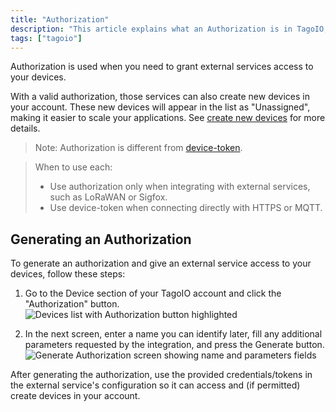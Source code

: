 ```yaml
---
title: "Authorization"
description: "This article explains what an Authorization is in TagoIO, when to use it versus a device-token, and how to generate an authorization for integrating external services with your devices."
tags: ["tagoio"]
---
```


Authorization is used when you need to grant external services access to your devices.

With a valid authorization, those services can also create new devices in your account. These new devices will appear in the list as "Unassigned", making it easier to scale your applications. See [create new devices](link-to-create-new-devices) for more details.

> Note: Authorization is different from [device-token](link-to-device-token).

> When to use each:
> - Use authorization only when integrating with external services, such as LoRaWAN or Sigfox.  
> - Use device-token when connecting directly with HTTPS or MQTT.

## Generating an Authorization

To generate an authorization and give an external service access to your devices, follow these steps:

1. Go to the Device section of your TagoIO account and click the "Authorization" button.
   ![Devices list with Authorization button highlighted](/docs_imagem/tagoio/authorization-2.png)

2. In the next screen, enter a name you can identify later, fill any additional parameters requested by the integration, and press the Generate button.
   ![Generate Authorization screen showing name and parameters fields](/docs_imagem/tagoio/authorization-2.png)

After generating the authorization, use the provided credentials/tokens in the external service's configuration so it can access and (if permitted) create devices in your account.